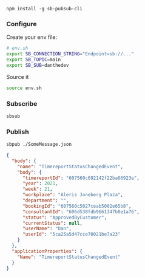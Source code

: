 `npm install -g sb-pubsub-cli`


### Configure

Create your env file:

```sh
# env.sh
export SB_CONNECTION_STRING="Endpoint=sb://..."
export SB_TOPIC=main
export SB_SUB=danthedev
```

Source it

```sh
source env.sh
```


### Subscribe

```sh
sbsub
```


### Publish

```sh
sbpub ./SomeMessage.json
```


```json
{
  "body": {
    "name": "TimereportStatusChangedEvent",
    "body": {
      "timereportId": "607560c692142f22ba66923e",
      "year": 2021,
      "week": 21,
      "workplace": "Aleris Joneberg Plaza",
      "department": "",
      "bookingId": "607560c5027ceab5002e65b8",
      "consultantId": "606d538fdb9661347b8e1a76",
      "status": "ApprovedByCustomer",
      "currentStatus": null,
      "userName": "Dan",
      "userId": "5ca25a5d47cce70021be7a23"
    }
  },
  "applicationProperties": {
    "Name": "TimereportStatusChangedEvent"
  }
}
```
